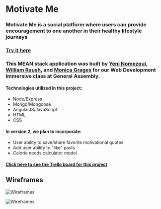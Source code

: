# Motivate Me

### Motivate Me is a social platform where users can provide encouragement to one another in their healthy lifestyle journeys
### [Try it here](https://motivate-me-project.herokuapp.com/)

### This MEAN stack application was built by [Yeni Nomezqui](https://github.com/Rolita1007), [William Raush](https://github.com/WilliamRausch), and [Monica Grages](https://github.com/MonicaGrages) for our Web Development Immersive class at General Assembly.
#### Technologies utilized in this project:
* Node/Express
* Mongo/Mongoose
* AngularJS/JavaScript
* HTML
* CSS

#### In version 2, we plan to incorporate:
* User ability to save/share favorite motivational quotes
* Add user ability to "like" posts
* Calorie needs calculator model

#### [Click here to see the Trello board for this project](https://trello.com/b/FKiU5kU0/wdi-project-3)

## Wireframes

![Wireframes](https://user-images.githubusercontent.com/22422858/27015226-3458a762-4ed7-11e7-8177-051028313837.png "Project Wireframes")

![Wireframes](https://user-images.githubusercontent.com/22422858/27015227-36a0ec14-4ed7-11e7-9a2b-4fb6ed0366c0.png "Project Wireframes")

